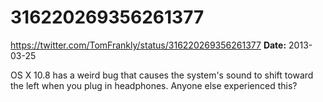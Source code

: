 # 316220269356261377
https://twitter.com/TomFrankly/status/316220269356261377
**Date:** 2013-03-25

OS X 10.8 has a weird bug that causes the system's sound to shift toward the left when you plug in headphones. Anyone else experienced this?
